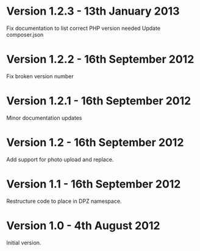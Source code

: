 Version 1.2.3 - 13th January 2013
=================================

Fix documentation to list correct PHP version needed
Update composer.json

Version 1.2.2 - 16th September 2012
===================================

Fix broken version number

Version 1.2.1 - 16th September 2012
===================================

Minor documentation updates

Version 1.2 - 16th September 2012
=================================

Add support for photo upload and replace.

Version 1.1 - 16th September 2012
=================================

Restructure code to place in DPZ namespace.


Version 1.0 - 4th August 2012
=============================

Initial version.

